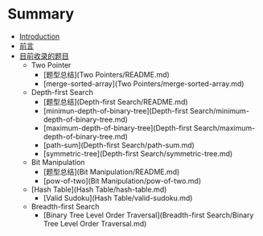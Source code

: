 # Summary

* [Introduction](README.md)
* [前言](前言.md)
* [目前收录的题目](目前收录的题目.md)
    * Two Pointer
        * [题型总结](Two Pointers/README.md)
        * [merge-sorted-array](Two Pointers/merge-sorted-array.md)
    * Depth-first Search
        * [题型总结](Depth-first Search/README.md)
        * [minimun-depth-of-binary-tree](Depth-first Search/minimum-depth-of-binary-tree.md)
        * [maximum-depth-of-binary-tree](Depth-first Search/maximum-depth-of-binary-tree.md)
        * [path-sum](Depth-first Search/path-sum.md)
        * [symmetric-tree](Depth-first Search/symmetric-tree.md)
    * Bit Manipulation
        * [题型总结](Bit Manipulation/README.md)
        * [pow-of-two](Bit Manipulation/pow-of-two.md)
    * [Hash Table](Hash Table/hash-table.md)
        * [Valid Sudoku](Hash Table/valid-sudoku.md)
    * Breadth-first Search
        * [Binary Tree Level Order Traversal](Breadth-first Search/Binary Tree Level Order Traversal.md)

